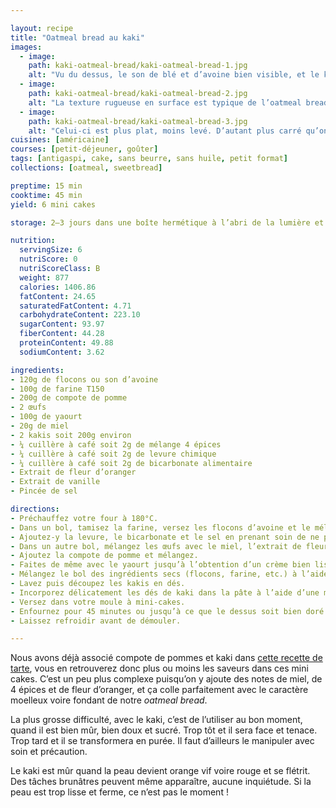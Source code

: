 ```yaml
---

layout: recipe
title: "Oatmeal bread au kaki"
images:
  - image:
    path: kaki-oatmeal-bread/kaki-oatmeal-bread-1.jpg
    alt: "Vu du dessus, le son de blé et d’avoine bien visible, et le kaki orange vif serti dans la pâte."
  - image:
    path: kaki-oatmeal-bread/kaki-oatmeal-bread-2.jpg
    alt: "La texture rugueuse en surface est typique de l’oatmeal bread."
  - image:
    path: kaki-oatmeal-bread/kaki-oatmeal-bread-3.jpg
    alt: "Celui-ci est plus plat, moins levé. D’autant plus carré qu’on utilise de la compote de pomme, mais pas affaissé. À l’intérieur le kaki a rendu la pâte extra humide."
cuisines: [américaine]
courses: [petit-déjeuner, goûter]
tags: [antigaspi, cake, sans beurre, sans huile, petit format]
collections: [oatmeal, sweetbread]

preptime: 15 min
cooktime: 45 min
yield: 6 mini cakes

storage: 2–3 jours dans une boîte hermétique à l’abri de la lumière et de la chaleur. 5 jours au frigo. 2 mois au congélateur.

nutrition:
  servingSize: 6
  nutriScore: 0
  nutriScoreClass: B
  weight: 877
  calories: 1406.86
  fatContent: 24.65
  saturatedFatContent: 4.71
  carbohydrateContent: 223.10
  sugarContent: 93.97
  fiberContent: 44.28
  proteinContent: 49.88
  sodiumContent: 3.62

ingredients:
- 120g de flocons ou son d’avoine
- 100g de farine T150
- 200g de compote de pomme 
- 2 œufs
- 100g de yaourt
- 20g de miel
- 2 kakis soit 200g environ
- ¼ cuillère à café soit 2g de mélange 4 épices
- ¼ cuillère à café soit 2g de levure chimique
- ¼ cuillère à café soit 2g de bicarbonate alimentaire
- Extrait de fleur d’oranger
- Extrait de vanille 
- Pincée de sel 

directions:
- Préchauffez votre four à 180°C.
- Dans un bol, tamisez la farine, versez les flocons d’avoine et le mélange 4 épices. Mélangez. 
- Ajoutez-y la levure, le bicarbonate et le sel en prenant soin de ne pas les mettre en contact pour le moment. Réservez.
- Dans un autre bol, mélangez les œufs avec le miel, l’extrait de fleur d’oranger et de vanille. 
- Ajoutez la compote de pomme et mélangez.
- Faites de même avec le yaourt jusqu’à l’obtention d’un crème bien lisse.
- Mélangez le bol des ingrédients secs (flocons, farine, etc.) à l’aide d’un fouet puis incorporez le en 2 fois dans le bol des ingrédients humides à l’aide d’une maryse.
- Lavez puis découpez les kakis en dés.
- Incorporez délicatement les dés de kaki dans la pâte à l’aide d’une maryse.
- Versez dans votre moule à mini-cakes.
- Enfournez pour 45 minutes ou jusqu’à ce que le dessus soit bien doré et que la pointe d’un couteau ressorte légèrement humide.
- Laissez refroidir avant de démouler.

---
```


Nous avons déjà associé compote de pommes et kaki dans [cette recette de tarte](tarte-kaki.html), vous en retrouverez donc plus ou moins les saveurs dans ces mini cakes. C’est un peu plus complexe puisqu’on y ajoute des notes de miel, de 4 épices et de fleur d’oranger, et ça colle parfaitement avec le caractère moelleux voire fondant de notre <i lang="en">oatmeal bread</i>.

La plus grosse difficulté, avec le kaki, c’est de l’utiliser au bon moment, quand il est bien mûr, bien doux et sucré. Trop tôt et il sera face et tenace. Trop tard et il se transformera en purée. Il faut d’ailleurs le manipuler avec soin et précaution.

Le kaki est mûr quand la peau devient orange vif voire rouge et se flétrit. Des tâches brunâtres peuvent même apparaître, aucune inquiétude. Si la peau est trop lisse et ferme, ce n’est pas le moment&nbsp;!